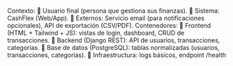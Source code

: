Contexto:
 Usuario final (persona que gestiona sus finanzas).
 Sistema: CashFlex (Web/App).
 Externos: Servicio email (para notificaciones opcionales), API de exportación
(CSV/PDF).
Contenedores:
 Frontend (HTML + Tailwind + JS): vistas de login, dashboard, CRUD de
transacciones.
 Backend (Django REST): API de usuarios, transacciones, categorías.
 Base de datos (PostgreSQL): tablas normalizadas (usuarios, transacciones,
categorías).
 Infraestructura: logs básicos, endpoint /health
